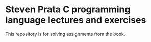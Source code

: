 # Steven Prata C programming language lectures and exercises
This repository is for solving assignments from the book.
